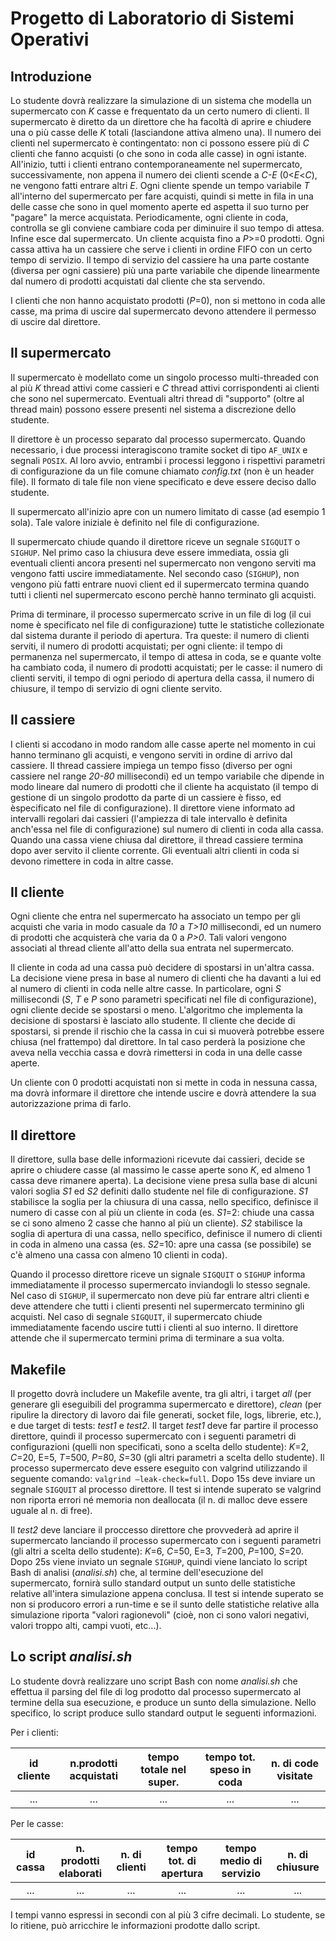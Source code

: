 # Progetto di Laboratorio di Sistemi Operativi

## Introduzione

Lo studente dovrà realizzare la simulazione di un sistema che modella un supermercato con *K* casse e frequentato da un certo numero di clienti.
Il supermercato è diretto da un direttore che ha facoltà di aprire e chiudere una o più casse delle *K* totali (lasciandone attiva almeno una).
Il numero dei clienti nel supermercato è contingentato: non ci possono essere più di *C* clienti che fanno acquisti (o che sono in coda alle casse) in ogni istante.
All'inizio, tutti i clienti entrano contemporaneamente nel supermercato, successivamente, non appena il numero dei clienti scende a *C-E* (0<*E*<*C*), ne vengono fatti entrare altri *E*.
Ogni cliente spende un tempo variabile *T* all'interno del supermercato per fare acquisti, quindi si mette in fila in una delle casse che sono in quel momento aperte ed aspetta il suo turno per "pagare" la merce acquistata.
Periodicamente, ogni cliente in coda, controlla se gli conviene cambiare coda per diminuire il suo tempo di attesa.
Infine esce dal supermercato.
Un cliente acquista fino a *P*>=0 prodotti.
Ogni cassa attiva ha un cassiere che serve i clienti in ordine FIFO con un certo tempo di servizio.
Il tempo di servizio del cassiere ha una parte costante (diversa per ogni cassiere) più una parte variabile che dipende linearmente dal numero di prodotti acquistati dal cliente che sta servendo.

I clienti che non hanno acquistato prodotti (*P*=0), non si mettono in coda alle casse, ma prima di uscire dal supermercato devono attendere il permesso di uscire dal direttore.

## Il supermercato

Il supermercato è modellato come un singolo processo multi-threaded con al più *K* thread attivi come cassieri e *C* thread attivi corrispondenti ai clienti che sono nel supermercato.
Eventuali altri thread di "supporto" (oltre al thread main) possono essere presenti nel sistema a discrezione dello studente.

Il direttore è un processo separato dal processo supermercato.
Quando necessario, i due processi interagiscono tramite socket di tipo `AF_UNIX` e segnali `POSIX`.
Al loro avvio, entrambi i processi leggono i rispettivi parametri di configurazione da un file comune chiamato *config.txt* (non è un header file).
Il formato di tale file non viene specificato e deve essere deciso dallo studente.

Il supermercato all'inizio apre con un numero limitato di casse (ad esempio 1 sola).
Tale valore iniziale è definito nel file di configurazione.

Il supermercato chiude quando il direttore riceve un segnale `SIGQUIT` o `SIGHUP`.
Nel primo caso la chiusura deve essere immediata, ossia gli eventuali clienti ancora presenti nel supermercato non vengono serviti ma vengono fatti uscire immediatamente.
Nel secondo caso (`SIGHUP`), non vengono più fatti entrare nuovi client ed il supermercato termina quando tutti i clienti nel supermercato escono perchè hanno terminato gli acquisti.

Prima di terminare, il processo supermercato scrive in un file di log (il cui nome è specificato nel file di configurazione) tutte le statistiche collezionate dal sistema durante il periodo di apertura.
Tra queste: il numero di clienti serviti, il numero di prodotti acquistati; per ogni cliente: il tempo di permanenza nel supermercato, il tempo di attesa in coda, se e quante volte ha cambiato coda, il numero di prodotti acquistati; per le casse: il numero di clienti serviti, il tempo di ogni periodo di apertura della cassa, il numero di chiusure, il tempo di servizio di ogni cliente servito.

## Il cassiere

I clienti si accodano in modo random alle casse aperte nel momento in cui hanno terminano gli acquisti, e vengono serviti in ordine di arrivo dal cassiere.
Il thread cassiere impiega un tempo fisso (diverso per ogni cassiere nel range *20-80* millisecondi) ed un tempo variabile che dipende in modo lineare dal numero di prodotti che il cliente ha acquistato (il tempo di gestione di un singolo prodotto da parte di un cassiere è fisso, ed èspecificato nel file di configurazione).
Il direttore viene informato ad intervalli regolari dai cassieri (l'ampiezza di tale intervallo è definita anch'essa nel file di configurazione) sul numero di clienti in coda alla cassa.
Quando una cassa viene chiusa dal direttore, il thread cassiere termina dopo aver servito il cliente corrente.
Gli eventuali altri clienti in coda si devono rimettere in coda in altre casse.

## Il cliente

Ogni cliente che entra nel supermercato ha associato un tempo per gli acquisti che varia in modo casuale da *10* a *T>10* millisecondi, ed un numero di prodotti che acquisterà che varia da 0 a *P>0*.
Tali valori vengono associati al thread cliente all'atto della sua entrata nel supermercato.

Il cliente in coda ad una cassa può decidere di spostarsi in un'altra cassa.
La decisione viene presa in base al numero di clienti che ha davanti a lui ed al numero di clienti in coda nelle altre casse.
In particolare, ogni *S* millisecondi (*S*, *T* e *P* sono parametri specificati nel file di configurazione), ogni cliente decide se spostarsi o meno.
L'algoritmo che implementa la decisione di spostarsi è lasciato allo studente.
Il cliente che decide di spostarsi, si prende il rischio che la cassa in cui si muoverà potrebbe essere chiusa (nel frattempo) dal direttore.
In tal caso perderà la posizione che aveva nella vecchia cassa e dovrà rimettersi in coda in una delle casse aperte.

Un cliente con 0 prodotti acquistati non si mette in coda in nessuna cassa, ma dovrà informare il direttore che intende uscire e dovrà attendere la sua autorizzazione prima di farlo.

## Il direttore

Il direttore, sulla base delle informazioni ricevute dai cassieri, decide se aprire o chiudere casse (al massimo le casse aperte sono *K*, ed almeno 1 cassa deve rimanere aperta).
La decisione viene presa sulla base di alcuni valori soglia *S1* ed *S2* definiti dallo studente nel file di configurazione.
*S1* stabilisce la soglia per la chiusura di una cassa, nello specifico, definisce il numero di casse con al più un cliente in coda (es. *S1*=2: chiude una cassa se ci sono almeno 2 casse che hanno al più un cliente).
*S2* stabilisce la soglia di apertura di una cassa, nello specifico, definisce il numero di clienti in coda in almeno una cassa (es. *S2*=10: apre una cassa (se possibile) se c'è almeno una cassa con almeno 10 clienti in coda).

Quando il processo direttore riceve un signale `SIGQUIT` o `SIGHUP` informa immediatamente il processo supermercato inviandogli lo stesso segnale.
Nel caso di `SIGHUP`, il supermercato non deve più far entrare altri clienti e deve attendere che tutti i clienti presenti nel supermercato terminino gli acquisti.
Nel caso di segnale `SIGQUIT`, il supermercato chiude immediatamente facendo uscire tutti i clienti al suo interno.
Il direttore attende che il supermercato termini prima di terminare a sua volta.

## Makefile

Il progetto dovrà includere un Makefile avente, tra gli altri, i target *all* (per generare gli eseguibili del programma supermercato e direttore), *clean* (per ripulire la directory di lavoro dai file generati, socket file, logs, librerie, etc.), e due target di tests: *test1* e *test2*.
Il target *test1* deve far partire il processo direttore, quindi il processo supermercato con i seguenti parametri di configurazioni (quelli non specificati, sono a scelta dello studente): *K*=2, *C*=20, E=5, *T*=500, *P*=80, *S*=30 (gli altri parametri a scelta dello studente).
Il processo supermercato deve essere eseguito con valgrind utilizzando il seguente comando: `valgrind –leak-check=full`.
Dopo 15s deve inviare un segnale `SIGQUIT` al processo direttore.
Il test si intende superato se valgrind non riporta errori né memoria non deallocata (il n. di malloc deve essere uguale al n. di free).

Il *test2* deve lanciare il proccesso direttore che provvederà ad aprire il supermercato lanciando il processo supermercato con i seguenti parametri (gli altri a scelta dello studente): *K*=6, *C*=50, E=3, *T*=200, *P*=100, *S*=20.
Dopo 25s viene inviato un segnale `SIGHUP`, quindi viene lanciato lo script Bash di analisi (*analisi.sh*) che, al termine dell'esecuzione del supermercato, fornirà sullo standard output un sunto delle statistiche relative all'intera simulazione appena conclusa.
Il test si intende superato se non si producoro errori a run-time e se il sunto delle statistiche relative alla simulazione riporta "valori ragionevoli" (cioè, non ci sono valori negativi, valori troppo alti, campi vuoti, etc...).

## Lo script *analisi.sh*

Lo studente dovrà realizzare uno script Bash con nome *analisi.sh* che effettua il parsing del file di log prodotto dal processo supermercato al termine della sua esecuzione, e produce un sunto della simulazione.
Nello specifico, lo script produce sullo standard output le seguenti informazioni.

Per i clienti:

| id cliente | n.prodotti acquistati | tempo totale nel super. | tempo tot. speso in coda | n. di code visitate |
|:----------:|:---------------------:|:-----------------------:|:------------------------:|:-------------------:|
|     ...    |          ...          |           ...           |            ...           |         ...         |

Per le casse:

| id cassa | n. prodotti elaborati | n. di clienti | tempo tot. di apertura | tempo medio di servizio | n. di chiusure |
|:--------:|:---------------------:|:-------------:|:----------------------:|:-----------------------:|:--------------:|
|    ...   |          ...          |      ...      |           ...          |           ...           |       ...      |

I tempi vanno espressi in secondi con al più 3 cifre decimali.
Lo studente, se lo ritiene, può arricchire le informazioni prodotte dallo script.
